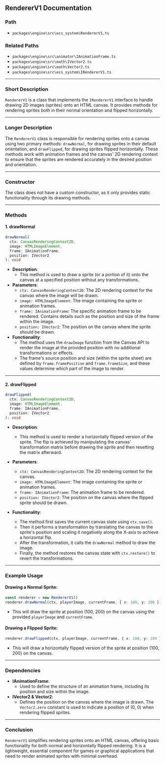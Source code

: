 ## RendererV1 Documentation

### Path

- `packages\engine\src\ecs_system\RendererV1.ts`

### Related Paths

- `packages\engine\src\animator\IAnimationFrame.ts`
- `packages\engine\src\math\IVector2.ts`
- `packages\engine\src\math\Vector2.ts`
- `packages\engine\src\ecs_system\IRendererV1.ts`

---

### Short Description

`RendererV1` is a class that implements the `IRendererV1` interface to handle drawing 2D images (sprites) onto an HTML canvas. It provides methods for rendering sprites both in their normal orientation and flipped horizontally.

---

### Longer Description

The `RendererV1` class is responsible for rendering sprites onto a canvas using two primary methods: `drawNormal`, for drawing sprites in their default orientation, and `drawFlipped`, for drawing sprites flipped horizontally. These methods work with animation frames and the canvas' 2D rendering context to ensure that the sprites are rendered accurately in the desired position and orientation.

---

### Constructor

The class does not have a custom constructor, as it only provides static functionality through its drawing methods.

---

### Methods

#### 1. **drawNormal**

```typescript
drawNormal(
  ctx: CanvasRenderingContext2D,
  image: HTMLImageElement,
  frame: IAnimationFrame,
  position: IVector2
): void
```

- **Description**:
  - This method is used to draw a sprite (or a portion of it) onto the canvas at a specified position without any transformations.
- **Parameters**:
  - `ctx: CanvasRenderingContext2D`: The 2D rendering context for the canvas where the image will be drawn.
  - `image: HTMLImageElement`: The image containing the sprite or animation frames.
  - `frame: IAnimationFrame`: The specific animation frame to be rendered. Contains details such as the position and size of the frame within the image.
  - `position: IVector2`: The position on the canvas where the sprite should be drawn.
- **Functionality**:
  - The method uses the `drawImage` function from the Canvas API to render the image at the provided position with no additional transformations or effects.
  - The frame's source position and size (within the sprite sheet) are defined by `frame.framePosition` and `frame.frameSize`, and these values determine which part of the image to render.

---

#### 2. **drawFlipped**

```typescript
drawFlipped(
  ctx: CanvasRenderingContext2D,
  image: HTMLImageElement,
  frame: IAnimationFrame,
  position: IVector2
): void
```

- **Description**:
  - This method is used to render a horizontally flipped version of the sprite. The flip is achieved by manipulating the canvas' transformation matrix before drawing the sprite and then resetting the matrix afterward.
- **Parameters**:

  - `ctx: CanvasRenderingContext2D`: The 2D rendering context for the canvas.
  - `image: HTMLImageElement`: The image containing the sprite or animation frames.
  - `frame: IAnimationFrame`: The animation frame to be rendered.
  - `position: IVector2`: The position on the canvas where the flipped sprite should be drawn.

- **Functionality**:
  - The method first saves the current canvas state using `ctx.save()`.
  - Then it performs a transformation by translating the canvas to the sprite's position and scaling it negatively along the X-axis to achieve a horizontal flip.
  - After the transformation, it calls the `drawNormal` method to draw the image.
  - Finally, the method restores the canvas state with `ctx.restore()` to revert the transformations.

---

### Example Usage

#### Drawing a Normal Sprite:

```typescript
const renderer = new RendererV1()
renderer.drawNormal(ctx, playerImage, currentFrame, { x: 100, y: 200 })
```

- This will draw the sprite at position (100, 200) on the canvas using the provided `playerImage` and `currentFrame`.

#### Drawing a Flipped Sprite:

```typescript
renderer.drawFlipped(ctx, playerImage, currentFrame, { x: 100, y: 200 })
```

- This will draw a horizontally flipped version of the sprite at position (100, 200) on the canvas.

---

### Dependencies

- **IAnimationFrame**:
  - Used to define the structure of an animation frame, including its position and size within the image.
- **IVector2 & Vector2**:
  - Defines the position on the canvas where the image is drawn. The `Vector2.zero` constant is used to indicate a position of (0, 0) when rendering flipped sprites.

---

### Conclusion

`RendererV1` simplifies rendering sprites onto an HTML canvas, offering basic functionality for both normal and horizontally flipped rendering. It is a lightweight, essential component for games or graphical applications that need to render animated sprites with minimal overhead.
